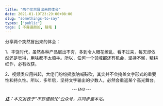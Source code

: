 ```yaml
---
title: "两个突然冒出来的体会"
date: 2021-01-19T23:29:00+08:00
slug: "somethings-to-say"
types: ["public"]
tags: [ 不靠谱颜论, 随笔 ]
---
```


分享两个突然冒出来的体会：

1、丰饶时代，虽然各种产品层出不穷，多到令人眼花缭乱、看不过来，每天却依然还是觉得，用啥都不太顺手。所以，任何一个领域都还有机会，坚持不懈，精耕细作，必有收获。

2、视频类应用兴起，大佬们纷纷摇旗呐喊鼓吹，其实并不会掩盖文字形式的重要性和持久性。所以，多年后，坚持文字输出的少数人，必然会重返某个高光舞台。

<center><small>--- END ---</small></center>

<i><b>注：</b>本文发表于“不靠谱颜论”公众号，并同步至本站。</i>
